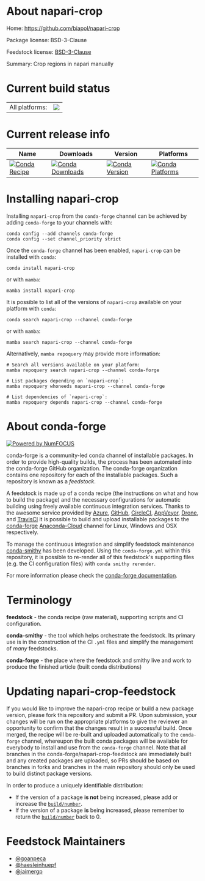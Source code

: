 About napari-crop
=================

Home: https://github.com/biapol/napari-crop

Package license: BSD-3-Clause

Feedstock license: [BSD-3-Clause](https://github.com/conda-forge/napari-crop-feedstock/blob/main/LICENSE.txt)

Summary: Crop regions in napari manually

Current build status
====================


<table><tr><td>All platforms:</td>
    <td>
      <a href="https://dev.azure.com/conda-forge/feedstock-builds/_build/latest?definitionId=15264&branchName=main">
        <img src="https://dev.azure.com/conda-forge/feedstock-builds/_apis/build/status/napari-crop-feedstock?branchName=main">
      </a>
    </td>
  </tr>
</table>

Current release info
====================

| Name | Downloads | Version | Platforms |
| --- | --- | --- | --- |
| [![Conda Recipe](https://img.shields.io/badge/recipe-napari--crop-green.svg)](https://anaconda.org/conda-forge/napari-crop) | [![Conda Downloads](https://img.shields.io/conda/dn/conda-forge/napari-crop.svg)](https://anaconda.org/conda-forge/napari-crop) | [![Conda Version](https://img.shields.io/conda/vn/conda-forge/napari-crop.svg)](https://anaconda.org/conda-forge/napari-crop) | [![Conda Platforms](https://img.shields.io/conda/pn/conda-forge/napari-crop.svg)](https://anaconda.org/conda-forge/napari-crop) |

Installing napari-crop
======================

Installing `napari-crop` from the `conda-forge` channel can be achieved by adding `conda-forge` to your channels with:

```
conda config --add channels conda-forge
conda config --set channel_priority strict
```

Once the `conda-forge` channel has been enabled, `napari-crop` can be installed with `conda`:

```
conda install napari-crop
```

or with `mamba`:

```
mamba install napari-crop
```

It is possible to list all of the versions of `napari-crop` available on your platform with `conda`:

```
conda search napari-crop --channel conda-forge
```

or with `mamba`:

```
mamba search napari-crop --channel conda-forge
```

Alternatively, `mamba repoquery` may provide more information:

```
# Search all versions available on your platform:
mamba repoquery search napari-crop --channel conda-forge

# List packages depending on `napari-crop`:
mamba repoquery whoneeds napari-crop --channel conda-forge

# List dependencies of `napari-crop`:
mamba repoquery depends napari-crop --channel conda-forge
```


About conda-forge
=================

[![Powered by
NumFOCUS](https://img.shields.io/badge/powered%20by-NumFOCUS-orange.svg?style=flat&colorA=E1523D&colorB=007D8A)](https://numfocus.org)

conda-forge is a community-led conda channel of installable packages.
In order to provide high-quality builds, the process has been automated into the
conda-forge GitHub organization. The conda-forge organization contains one repository
for each of the installable packages. Such a repository is known as a *feedstock*.

A feedstock is made up of a conda recipe (the instructions on what and how to build
the package) and the necessary configurations for automatic building using freely
available continuous integration services. Thanks to the awesome service provided by
[Azure](https://azure.microsoft.com/en-us/services/devops/), [GitHub](https://github.com/),
[CircleCI](https://circleci.com/), [AppVeyor](https://www.appveyor.com/),
[Drone](https://cloud.drone.io/welcome), and [TravisCI](https://travis-ci.com/)
it is possible to build and upload installable packages to the
[conda-forge](https://anaconda.org/conda-forge) [Anaconda-Cloud](https://anaconda.org/)
channel for Linux, Windows and OSX respectively.

To manage the continuous integration and simplify feedstock maintenance
[conda-smithy](https://github.com/conda-forge/conda-smithy) has been developed.
Using the ``conda-forge.yml`` within this repository, it is possible to re-render all of
this feedstock's supporting files (e.g. the CI configuration files) with ``conda smithy rerender``.

For more information please check the [conda-forge documentation](https://conda-forge.org/docs/).

Terminology
===========

**feedstock** - the conda recipe (raw material), supporting scripts and CI configuration.

**conda-smithy** - the tool which helps orchestrate the feedstock.
                   Its primary use is in the construction of the CI ``.yml`` files
                   and simplify the management of *many* feedstocks.

**conda-forge** - the place where the feedstock and smithy live and work to
                  produce the finished article (built conda distributions)


Updating napari-crop-feedstock
==============================

If you would like to improve the napari-crop recipe or build a new
package version, please fork this repository and submit a PR. Upon submission,
your changes will be run on the appropriate platforms to give the reviewer an
opportunity to confirm that the changes result in a successful build. Once
merged, the recipe will be re-built and uploaded automatically to the
`conda-forge` channel, whereupon the built conda packages will be available for
everybody to install and use from the `conda-forge` channel.
Note that all branches in the conda-forge/napari-crop-feedstock are
immediately built and any created packages are uploaded, so PRs should be based
on branches in forks and branches in the main repository should only be used to
build distinct package versions.

In order to produce a uniquely identifiable distribution:
 * If the version of a package **is not** being increased, please add or increase
   the [``build/number``](https://docs.conda.io/projects/conda-build/en/latest/resources/define-metadata.html#build-number-and-string).
 * If the version of a package **is** being increased, please remember to return
   the [``build/number``](https://docs.conda.io/projects/conda-build/en/latest/resources/define-metadata.html#build-number-and-string)
   back to 0.

Feedstock Maintainers
=====================

* [@goanpeca](https://github.com/goanpeca/)
* [@haesleinhuepf](https://github.com/haesleinhuepf/)
* [@jaimergp](https://github.com/jaimergp/)

